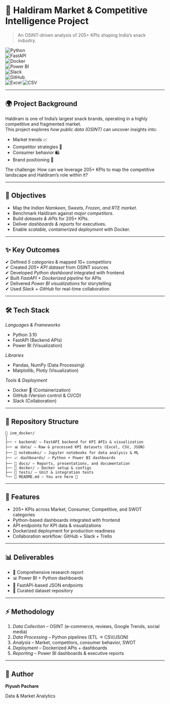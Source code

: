 # 🍲 Haldiram Market & Competitive Intelligence Project  
> An OSINT-driven analysis of 205+ KPIs shaping India’s snack industry.

![Python](https://img.shields.io/badge/Python-3.10-blue?logo=python)  
![FastAPI](https://img.shields.io/badge/FastAPI-0.95-green?logo=fastapi)  
![Docker](https://img.shields.io/badge/Docker-Enabled-blue?logo=docker)  
![Power BI](https://img.shields.io/badge/Power%20BI-Dashboard-yellow?logo=powerbi)  
![Slack](https://img.shields.io/badge/Slack-Collaboration-purple?logo=slack)  
![GitHub](https://img.shields.io/badge/GitHub-CI%2FCD-black?logo=github)  
![Excel](https://img.shields.io/badge/Excel-Data%20Processing-green?logo=microsoft-excel&logoColor=white)
![CSV](https://img.shields.io/badge/CSV-Datasets-orange?logo=files&logoColor=white)

---

## 🌍 Project Background  
Haldiram is one of India’s largest snack brands, operating in a highly competitive and fragmented market.  
This project explores *how public data (OSINT)* can uncover insights into:  
- Market trends 📈  
- Competitor strategies 🥇  
- Consumer behavior 🛍  
- Brand positioning 🎯  

The challenge: How can we leverage 205+ KPIs to map the competitive landscape and Haldiram’s role within it?

---

## 🎯 Objectives  
- Map the *Indian Namkeen, Sweets, Frozen, and RTE market*.  
- Benchmark Haldiram against *major competitors*.  
- Build *datasets & APIs* for 205+ KPIs.  
- Deliver *dashboards & reports* for executives.  
- Enable *scalable, containerized deployment* with Docker.  

---

## ✨ Key Outcomes  
✔ Defined *5 categories* & mapped 10+ competitors  
✔ Created *205+ KPI dataset* from OSINT sources  
✔ Developed *Python dashboard* integrated with frontend  
✔ Built *FastAPI + Dockerized pipeline* for APIs  
✔ Delivered *Power BI visualizations* for storytelling  
✔ Used *Slack + GitHub* for real-time collaboration  

---

## 🛠 Tech Stack  

*Languages & Frameworks*  
- Python 3.10  
- FastAPI (Backend APIs)  
- Power BI (Visualization)  

*Libraries*  
- Pandas, NumPy (Data Processing)  
- Matplotlib, Plotly (Visualization)  

*Tools & Deployment*  
- Docker 🐳 (Containerization)  
- GitHub (Version control & CI/CD)  
- Slack (Collaboration)  

---

## 📂 Repository Structure
```
📁 inm_docker/
│
├── ⚡ backend/ – FastAPI backend for KPI APIs & visualization
├── 📊 data/ – Raw & processed KPI datasets (Excel, CSV, JSON)
├── 📓 notebooks/ – Jupyter notebooks for data analysis & ML
├── 📈 dashboards/ – Python + Power BI dashboards
├── 📄 docs/ – Reports, presentations, and documentation
├── 🐳 docker/ – Docker setup & configs
├── 🧪 tests/ – Unit & integration tests
└── 📘 README.md – You are here 🚀

```
---

## 🚀 Features

- 205+ KPIs across Market, Consumer, Competitive, and SWOT categories  
- Python-based dashboards integrated with frontend  
- API endpoints for KPI data & visualizations  
- Dockerized deployment for production readiness  
- Collaboration workflow: GitHub + Slack + Trello  

---

## 📊 Deliverables

- 📄 Comprehensive research report  
- 📊 Power BI + Python dashboards  
- 🔗 FastAPI-based JSON endpoints  
- 📁 Curated dataset repository  

---

## ⚡ Methodology

1. *Data Collection* – OSINT (e-commerce, reviews, Google Trends, social media)  
2. *Data Processing* – Python pipelines (ETL → CSV/JSON)  
3. *Analysis* – Market, competitors, consumer behavior, SWOT  
4. *Deployment* – Dockerized APIs + dashboards  
5. *Reporting* – Power BI dashboards & executive reports  

---

## 👤 Author
**Piyush Pachare** 

Data & Market Analytics 

